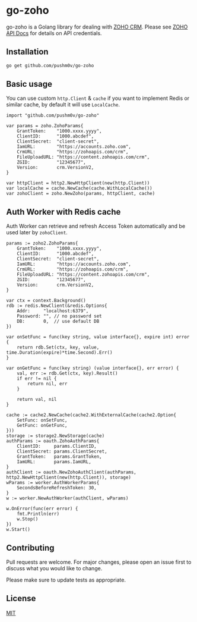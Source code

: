 # go-zoho

go-zoho is a Golang library for dealing with [ZOHO CRM](https://zoho.com). Please see [ZOHO API Docs](https://www.zoho.com/crm/developer/docs/api/) for details on API credentials.

## Installation

```bash
go get github.com/pushm0v/go-zoho
```

## Basic usage
You can use custom `http.Client` & `cache` if you want to implement Redis or similar cache, by default it will use `LocalCache`. 
```golang
import "github.com/pushm0v/go-zoho"

var params = zoho.ZohoParams{
    GrantToken:    "1000.xxxx.yyyy",
    ClientID:      "1000.abcdef",
    ClientSecret:  "client-secret",
    IamURL:        "https://accounts.zoho.com",
    CrmURL:        "https://zohoapis.com/crm",
    FileUploadURL: "https://content.zohoapis.com/crm",
    ZGID:          "12345677",
    Version:       crm.VersionV2,
}

var httpClient = http2.NewHttpClient(new(http.Client))
var localCache = cache.NewCache(cache.WithLocalCache())
var zohoClient = zoho.NewZoho(params, httpClient, cache)
```

## Auth Worker with Redis cache
Auth Worker can retrieve and refresh Access Token automatically and be used later by `zohoClient`.

```golang
params := zoho2.ZohoParams{
    GrantToken:    "1000.xxxx.yyyy",
    ClientID:      "1000.abcdef",
    ClientSecret:  "client-secret",
    IamURL:        "https://accounts.zoho.com",
    CrmURL:        "https://zohoapis.com/crm",
    FileUploadURL: "https://content.zohoapis.com/crm",
    ZGID:          "12345677",
    Version:       crm.VersionV2,
}

var ctx = context.Background()
rdb := redis.NewClient(&redis.Options{
    Addr:     "localhost:6379",
    Password: "", // no password set
    DB:       0,  // use default DB
})

var onSetFunc = func(key string, value interface{}, expire int) error {
    return rdb.Set(ctx, key, value, time.Duration(expire)*time.Second).Err()
}

var onGetFunc = func(key string) (value interface{}, err error) {
    val, err := rdb.Get(ctx, key).Result()
    if err != nil {
        return nil, err
    }

    return val, nil
}

cache := cache2.NewCache(cache2.WithExternalCache(cache2.Option{
    SetFunc: onSetFunc,
    GetFunc: onGetFunc,
}))
storage := storage2.NewStorage(cache)
authParams := oauth.ZohoAuthParams{
    ClientID:     params.ClientID,
    ClientSecret: params.ClientSecret,
    GrantToken:   params.GrantToken,
    IamURL:       params.IamURL,
}
authClient := oauth.NewZohoAuthClient(authParams, http2.NewHttpClient(new(http.Client)), storage)
wParams := worker.AuthWorkerParams{
    SecondsBeforeRefreshToken: 30,
}
w := worker.NewAuthWorker(authClient, wParams)

w.OnError(func(err error) {
    fmt.Println(err)
    w.Stop()
})
w.Start()
```

## Contributing
Pull requests are welcome. For major changes, please open an issue first to discuss what you would like to change.

Please make sure to update tests as appropriate.

## License
[MIT](https://choosealicense.com/licenses/mit/)